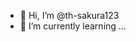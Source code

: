 - 👋 Hi, I’m @th-sakura123
- 🌱 I’m currently learning ...

<!---
th-sakura123/th-sakura123 is a ✨ special ✨ repository because its `README.md` (this file) appears on your GitHub profile.
You can click the Preview link to take a look at your changes.
--->
